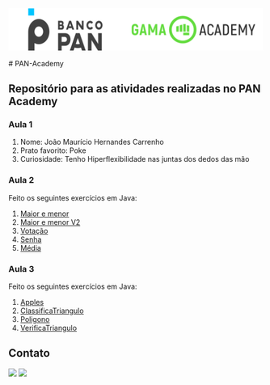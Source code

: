 <p align="center">
  <img alt="logo banco pan e gama academy" src="https://github.com/joaomhernandes/PAN-Academy/blob/main/assets/gama-pan-academy-logo.SVG" style="width: 300%, height: auto" />
</p>
# PAN-Academy

## Repositório para as atividades realizadas no PAN Academy
### Aula 1

1. Nome: João Maurício Hernandes Carrenho
2. Prato favorito: Poke
3. Curiosidade: Tenho Hiperflexibilidade nas juntas dos dedos das mão

### Aula 2
Feito os seguintes exercícios em Java:

1. [Maior e menor](https://github.com/joaomhernandes/PAN-Academy/blob/main/PrimeiroProjeto/src/MediaNotas.java)
2. [Maior e menor V2](https://github.com/joaomhernandes/PAN-Academy/blob/main/PrimeiroProjeto/src/MaiorMenorV2.java)
3. [Votação](https://github.com/joaomhernandes/PAN-Academy/blob/main/PrimeiroProjeto/src/Votacao.java)
4. [Senha](https://github.com/joaomhernandes/PAN-Academy/blob/main/PrimeiroProjeto/src/VerificaSenha.java)
5. [Média](https://github.com/joaomhernandes/PAN-Academy/blob/main/PrimeiroProjeto/src/MediaNotas.java)

### Aula 3
Feito os seguintes exercícios em Java:

1. [Apples](https://github.com/joaomhernandes/PAN-Academy/blob/main/PrimeiroProjeto/src/Apples.java)
2. [ClassificaTriangulo](https://github.com/joaomhernandes/PAN-Academy/blob/main/PrimeiroProjeto/src/ClassificaTriangulo.java)
3. [Poligono](https://github.com/joaomhernandes/PAN-Academy/blob/main/PrimeiroProjeto/src/Poligono.java)
4. [VerificaTriangulo](https://github.com/joaomhernandes/PAN-Academy/blob/main/PrimeiroProjeto/src/VerificaTriangulo.java)

## Contato

 <a href = "mailto:joaom.hernandes@gmail.com"><img src="https://img.shields.io/badge/-Gmail-%23333?style=for-the-badge&logo=gmail&logoColor=white" target="_blank"></a>
 <a href="https://www.linkedin.com/in/joão-maurício-hernandes-carrenho/" target="_blank"><img src="https://img.shields.io/badge/-LinkedIn-%230077B5?style=for-the-badge&logo=linkedin&logoColor=white" target="_blank"></a> 

